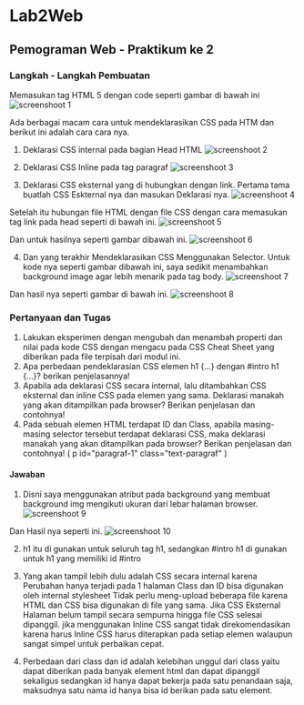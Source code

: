 # Lab2Web

## Pemograman Web - Praktikum ke 2

### Langkah - Langkah Pembuatan
Memasukan tag HTML 5 dengan code seperti gambar di bawah ini
![screenshoot 1](screenshoot/ss1.png)

Ada berbagai macam cara untuk mendeklarasikan CSS pada HTM dan berikut ini adalah cara cara nya.

1. Deklarasi CSS internal pada bagian Head HTML
![screenshoot 2](screenshoot/ss2.png)

2. Deklarasi CSS Inline pada tag paragraf
![screenshoot 3](screenshoot/ss3.png)

3. Deklarasi CSS eksternal yang di hubungkan dengan link.
Pertama tama buatlah CSS Eskternal nya dan masukan Deklarasi nya.
![screenshoot 4](screenshoot/ss4.png)

Setelah itu hubungan file HTML dengan file CSS dengan cara memasukan tag link pada head seperti di bawah ini.
![screenshoot 5](screenshoot/ss5.png)

Dan untuk hasilnya seperti gambar dibawah ini.
![screenshoot 6](screenshoot/ss6.png)

4. Dan yang terakhir Mendeklarasikan CSS Menggunakan Selector.
Untuk kode nya seperti gambar dibawah ini, saya sedikit menambahkan background image agar lebih menarik pada tag body.
![screenshoot 7](screenshoot/ss7.png)

Dan hasil nya seperti gambar di bawah ini.
![screenshoot 8](screenshoot/ss8.png)

### Pertanyaan dan Tugas
1. Lakukan eksperimen dengan mengubah dan menambah properti dan nilai pada kode CSS dengan mengacu pada CSS Cheat Sheet yang diberikan pada file terpisah dari modul ini.
2. Apa perbedaan pendeklarasian CSS elemen h1 {...} dengan #intro h1 {...}? berikan penjelasannya!
3. Apabila ada deklarasi CSS secara internal, lalu ditambahkan CSS eksternal dan inline CSS pada elemen yang sama. Deklarasi manakah yang akan ditampilkan pada browser? Berikan penjelasan dan contohnya!
4. Pada sebuah elemen HTML terdapat ID dan Class, apabila masing-masing selector tersebut terdapat deklarasi CSS, maka deklarasi manakah yang akan ditampilkan pada browser? Berikan penjelasan dan contohnya! ( p id="paragraf-1" class="text-paragraf" )

#### Jawaban
1. Disni saya menggunakan atribut pada background yang membuat background img mengikuti ukuran dari lebar halaman browser.
![screenshoot 9](screenshoot/ss9.png)

Dan Hasil nya seperti ini.
![screenshoot 10](screenshoot/ss10.png)

2. h1 itu di gunakan untuk seluruh tag h1, sedangkan #intro h1 di gunakan untuk h1 yang memiliki id #intro

3. Yang akan tampil lebih dulu adalah CSS secara internal karena Perubahan hanya terjadi pada 1 halaman Class dan ID bisa digunakan oleh internal stylesheet Tidak perlu meng-upload beberapa file karena HTML dan CSS bisa digunakan di file yang sama. Jika CSS Eksternal Halaman belum tampil secara sempurna hingga file CSS selesai dipanggil. jika menggunakan Inline CSS sangat tidak direkomendasikan karena harus Inline CSS harus diterapkan pada setiap elemen walaupun sangat simpel untuk perbaikan cepat.

4. Perbedaan dari class dan id adalah kelebihan unggul dari class yaitu dapat diberikan pada banyak element html dan dapat dipanggil sekaligus sedangkan id hanya dapat bekerja pada satu penandaan saja, maksudnya satu nama id hanya bisa id berikan pada satu element.